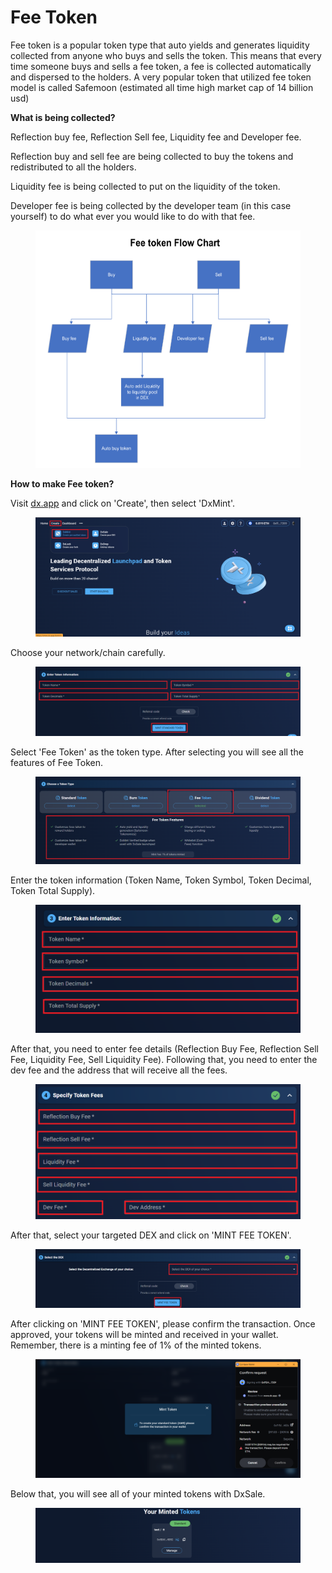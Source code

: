 # Fee Token

Fee token is a popular token type that auto yields and generates liquidity collected from anyone who buys and sells the token. This means that every time someone buys and sells a fee token, a fee is collected automatically and dispersed to the holders. A very popular token that utilized fee token model is called Safemoon (estimated all time high market cap of 14 billion usd)

**What is being collected?**

Reflection buy fee, Reflection Sell fee, Liquidity fee and Developer fee.

Reflection buy and sell fee are being collected to buy the tokens and redistributed to all the holders.

Liquidity fee is being collected to put on the liquidity of the token.

Developer fee is being collected by the developer team (in this case yourself) to do what ever you would like to do with that fee.

<figure><img src="../../.gitbook/assets/image (13).png" alt=""><figcaption></figcaption></figure>

**How to make Fee token?**

Visit [dx.app](https://www.dx.app/) and click on 'Create', then select 'DxMint'.

<figure><img src="../../.gitbook/assets/dxmint.png" alt=""><figcaption></figcaption></figure>

Choose your network/chain carefully.

<figure><img src="../../.gitbook/assets/standard token2.png" alt=""><figcaption></figcaption></figure>

Select 'Fee Token' as the token type. After selecting you will see all the features of Fee Token.

<figure><img src="../../.gitbook/assets/fee token.png" alt=""><figcaption></figcaption></figure>

Enter the token information (Token Name, Token Symbol, Token Decimal, Token Total Supply).

<figure><img src="../../.gitbook/assets/fee token 2.png" alt=""><figcaption></figcaption></figure>

After that, you need to enter fee details (Reflection Buy Fee, Reflection Sell Fee, Liquidity Fee, Sell Liquidity Fee). Following that, you need to enter the dev fee and the address that will receive all the fees.

<figure><img src="../../.gitbook/assets/fee token 3.png" alt=""><figcaption></figcaption></figure>

After that, select your targeted DEX and click on 'MINT FEE TOKEN'.

<figure><img src="../../.gitbook/assets/fee token 4.png" alt=""><figcaption></figcaption></figure>

After clicking on 'MINT FEE TOKEN', please confirm the transaction. Once approved, your tokens will be minted and received in your wallet. Remember, there is a minting fee of 1% of the minted tokens.

<figure><img src="../../.gitbook/assets/standarrd token 3.png" alt=""><figcaption></figcaption></figure>

Below that, you will see all of your minted tokens with DxSale.

<figure><img src="../../.gitbook/assets/minted token.png" alt=""><figcaption></figcaption></figure>

